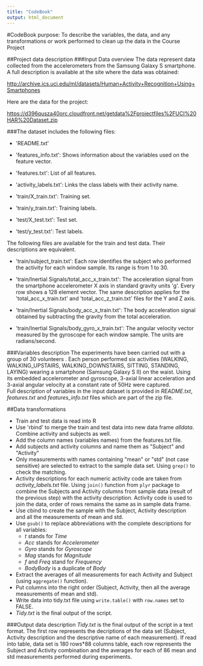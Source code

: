 ```yaml
---
title: "CodeBook"
output: html_document
---
```


#CodeBook purpose:
To describe the variables, the data, and any transformations or work  performed to clean up the data in the Course Project

##Project data description
###Input Data overview
The data represent data collected from the accelerometers from the Samsung Galaxy S smartphone. A full description is available at the site where the data was obtained: 

http://archive.ics.uci.edu/ml/datasets/Human+Activity+Recognition+Using+Smartphones 

Here are the data for the project: 

https://d396qusza40orc.cloudfront.net/getdata%2Fprojectfiles%2FUCI%20HAR%20Dataset.zip 

###The dataset includes the following files:


- 'README.txt'

- 'features_info.txt': Shows information about the variables used on the feature vector.

- 'features.txt': List of all features.

- 'activity_labels.txt': Links the class labels with their activity name.

- 'train/X_train.txt': Training set.

- 'train/y_train.txt': Training labels.

- 'test/X_test.txt': Test set.

- 'test/y_test.txt': Test labels.

The following files are available for the train and test data. Their descriptions are equivalent. 

- 'train/subject_train.txt': Each row identifies the subject who performed the activity for each window sample. Its range is from 1 to 30. 

- 'train/Inertial Signals/total_acc_x_train.txt': The acceleration signal from the smartphone accelerometer X axis in standard gravity units 'g'. Every row shows a 128 element vector. The same description applies for the 'total_acc_x_train.txt' and 'total_acc_z_train.txt' files for the Y and Z axis. 

- 'train/Inertial Signals/body_acc_x_train.txt': The body acceleration signal obtained by subtracting the gravity from the total acceleration. 

- 'train/Inertial Signals/body_gyro_x_train.txt': The angular velocity vector measured by the gyroscope for each window sample. The units are radians/second. 

###Variables description
The experiments have been carried out with a group of 30 volunteers . Each person performed six activities (WALKING, WALKING_UPSTAIRS, WALKING_DOWNSTAIRS, SITTING, STANDING, LAYING) wearing a smartphone (Samsung Galaxy S II) on the waist. Using its embedded accelerometer and gyroscope,  3-axial linear acceleration and 3-axial angular velocity at a constant rate of 50Hz were captured.  
Full description of variables in the input dataset is provided in *README.txt*, *features.txt* and *features_info.txt* files which are part of the zip file.

##Data transformations
* Train and test data is read into R
* Use 'rbind' to merge the train and test data into new data frame *alldata*. Combine activity and subjects as well.
* Add the column names (variables names) from the features.txt file.
* Add subjects and activity columns and name them as "Subject" and "Activity"
* Only measurements with names containing "mean" or  "std" (not case sensitive) are selected to extract to the sample data set. Using `grep()` to check the matching.
* Activity descriptions for each numeric activity code are taken from *activity_labels.txt* file. Using `join()` function from `plyr` package to combine the Subjects and Activity columns from sample data (result of the previous step) with the activity description. Activity code is used to join the data, order of rows remains the same as in sample data frame.  
* Use cbind to create the sample with the Subject, Activity description and all the measurements of mean and std.
* Use `gsub()` to replace abbreviations with the complete descriptions for all variables:
  * *t* stands for *Time*
  * *Acc* stands for *Accelerometer*
  * *Gyro* stands for *Gyroscope*
  * *Mag* stands for *Magnitude*
  * *f* and *Freq* stand for *Frequency*
  * *BodyBody* is a duplicate of *Body* 
* Extract the averages of all measurements for each Activity and Subject (using `aggregate()` function). 
* Put columns into the right order (Subject, Activity, then all the average measurements of mean and std).
* Write data into tidy.txt file using `write.table()` with `row.names` set to FALSE. 
* *Tidy.txt* is the final output of the script. 

###Output data description
*Tidy.txt* is the final output of the script in a text format. The first row represents the decriptions of the data set (Subject, Activity description and the descriptive name of each measurement). If read into table, data set is 180 rows*88 columns table, each row represents the Subject and Activity combination and the averages for each of 86 mean and std measurements performed during experiments. 

